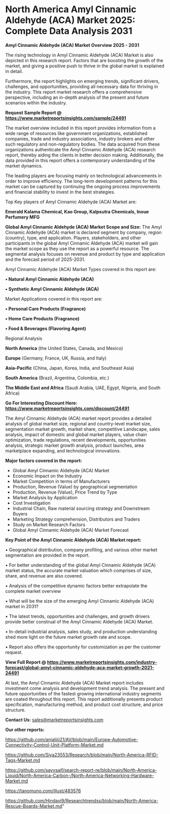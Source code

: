 # North America Amyl Cinnamic Aldehyde (ACA) Market 2025: Complete Data Analysis 2031

<Strong> Amyl Cinnamic Aldehyde (ACA) Market Overview 2025 - 2031</strong>

The rising technology in Amyl Cinnamic Aldehyde (ACA) Market is also depicted in this research report. Factors that are boosting the growth of the market, and giving a positive push to thrive in the global market is explained in detail.

Furthermore, the report highlights on emerging trends, significant drivers, challenges, and opportunities, providing all necessary data for thriving in the industry. This report market research offers a comprehensive perspective, including an in-depth analysis of the present and future scenarios within the industry.

<strong>Request Sample Report @ <a href=https://www.marketreportsinsights.com/sample/24491>https://www.marketreportsinsights.com/sample/24491</a></strong>

The market overview included in this report provides information from a wide range of resources like government organizations, established companies, trade and industry associations, industry brokers and other such regulatory and non-regulatory bodies. The data acquired from these organizations authenticate the Amyl Cinnamic Aldehyde (ACA) research report, thereby aiding the clients in better decision making. Additionally, the data provided in this report offers a contemporary understanding of the market dynamics.

The leading players are focusing mainly on technological advancements in order to improve efficiency. The long-term development patterns for this market can be captured by continuing the ongoing process improvements and financial stability to invest in the best strategies.

Top Key players of Amyl Cinnamic Aldehyde (ACA) Market are:

<strong>Emerald Kalama Chemical, Kao Group, Kalpsutra Chemicals, Inoue Perfumery MFG</strong>

<strong><b>Global Amyl Cinnamic Aldehyde (ACA) Market Scope and Size:</b></strong>
The Amyl Cinnamic Aldehyde (ACA) market is declared segment by company, region (country), type, and application. Players, stakeholders, and other participants in the global Amyl Cinnamic Aldehyde (ACA) market will gain the market scope as they use the report as a powerful resource. The segmental analysis focuses on revenue and product by type and application and the forecast period of 2025-2031.

Amyl Cinnamic Aldehyde (ACA) Market Types covered in this report are:

<strong>• Natural Amyl Cinnamic Aldehyde (ACA)

• Synthetic Amyl Cinnamic Aldehyde (ACA)</strong>

Market Applications covered in this report are:

<strong>• Personal Care Products (Fragrance)

• Home Care Products (Fragrance)

• Food & Beverages (Flavoring Agent)</strong> 

Regional Analysis

<strong>North America</strong> (the United States, Canada, and Mexico)

<strong>Europe</strong> (Germany, France, UK, Russia, and Italy)

<strong>Asia-Pacific</strong> (China, Japan, Korea, India, and Southeast Asia)

<strong>South America</strong> (Brazil, Argentina, Colombia, etc.)

<strong>The Middle East and Africa</strong> (Saudi Arabia, UAE, Egypt, Nigeria, and South Africa)

<strong>Go For Interesting Discount Here: <a href=https://www.marketreportsinsights.com/discount/24491>https://www.marketreportsinsights.com/discount/24491</a></strong>

The Amyl Cinnamic Aldehyde (ACA) market report provides a detailed analysis of global market size, regional and country-level market size, segmentation market growth, market share, competitive Landscape, sales analysis, impact of domestic and global market players, value chain optimization, trade regulations, recent developments, opportunities analysis, strategic market growth analysis, product launches, area marketplace expanding, and technological innovations.

<strong><b>Major factors covered in the report:</b></strong>
<ul>
  <li>Global Amyl Cinnamic Aldehyde (ACA) Market </li>
  <li>Economic Impact on the Industry</li>
  <li>Market Competition in terms of Manufacturers</li>
  <li>Production, Revenue (Value) by geographical segmentation</li>
  <li>Production, Revenue (Value), Price Trend by Type</li>
  <li>Market Analysis by Application</li>
  <li>Cost Investigation</li>
  <li>Industrial Chain, Raw material sourcing strategy and Downstream Buyers</li>
  <li>Marketing Strategy comprehension, Distributors and Traders</li>
  <li>Study on Market Research Factors</li>
  <li>Global Amyl Cinnamic Aldehyde (ACA) Market Forecast</li>
</ul>

<strong><b>Key Point of the Amyl Cinnamic Aldehyde (ACA) Market report:</b></strong>

• Geographical distribution, company profiling, and various other market segmentation are provided in the report.

• For better understanding of the global Amyl Cinnamic Aldehyde (ACA) market status, the accurate market valuation which comprises of size, share, and revenue are also covered.

• Analysis of the competitive dynamic factors better extrapolate the complete market overview

• What will be the size of the emerging Amyl Cinnamic Aldehyde (ACA) market in 2031?

• The latest trends, opportunities and challenges, and growth drivers provide better construal of the Amyl Cinnamic Aldehyde (ACA) Market.

• In-detail industrial analysis, sales study, and production understanding shed more light on the future market growth rate and scope.

• Report also offers the opportunity for customization as per the customer request.

<strong><b>View Full Report @ <a href=https://www.marketreportsinsights.com/industry-forecast/global-amyl-cinnamic-aldehyde-aca-market-growth-2021-24491>https://www.marketreportsinsights.com/industry-forecast/global-amyl-cinnamic-aldehyde-aca-market-growth-2021-24491</a></b></strong>


At last, the Amyl Cinnamic Aldehyde (ACA) Market report includes investment come analysis and development trend analysis. The present and future opportunities of the fastest growing international industry segments are coated throughout this report. This report additionally presents product specification, manufacturing method, and product cost structure, and price structure.

<strong>Contact Us:</strong>
sales@marketreportsinsights.com

<strong>Our other reports:</strong>

<a href=https://github.com/anjaliiii21/AV/blob/main/Europe-Automotive-Connectivity-Control-Unit-Platform-Market.md>https://github.com/anjaliiii21/AV/blob/main/Europe-Automotive-Connectivity-Control-Unit-Platform-Market.md</a>

<a href=https://github.com/Siya23553/Research/blob/main/North-America-RFID-Tags-Market.md>https://github.com/Siya23553/Research/blob/main/North-America-RFID-Tags-Market.md</a>

<a href=https://github.com/sayysaif/search-report-re/blob/main/North-America-Liquid/North-America-Carbon-/North-America-Networking-Hardware-Market.md>https://github.com/sayysaif/search-report-re/blob/main/North-America-Liquid/North-America-Carbon-/North-America-Networking-Hardware-Market.md</a>

<a href=https://tanomuno.com/illust/483576>https://tanomuno.com/illust/483576</a>

<a href=https://github.com/Hindavi9/Researchtrendss/blob/main/North-America-Rescue-Boards-Market.md>https://github.com/Hindavi9/Researchtrendss/blob/main/North-America-Rescue-Boards-Market.md</a>"
